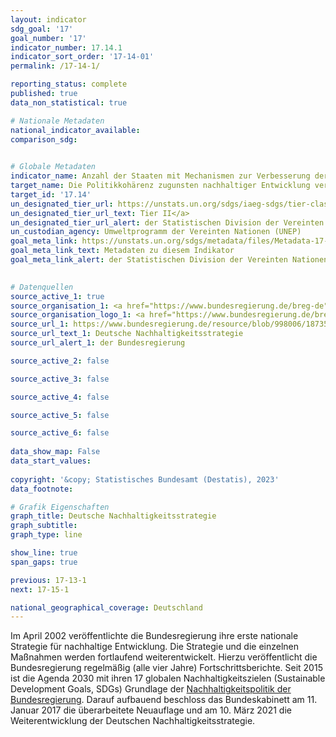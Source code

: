 ```yaml
---
layout: indicator    
sdg_goal: '17'    
goal_number: '17'    
indicator_number: 17.14.1    
indicator_sort_order: '17-14-01'    
permalink: /17-14-1/    

reporting_status: complete    
published: true    
data_non_statistical: true    

# Nationale Metadaten    
national_indicator_available:     
comparison_sdg:     
    

# Globale Metadaten    
indicator_name: Anzahl der Staaten mit Mechanismen zur Verbesserung der Politikkohärenz bezogen auf nachhaltige Entwicklung    
target_name: Die Politikkohärenz zugunsten nachhaltiger Entwicklung verbessern    
target_id: '17.14'    
un_designated_tier_url: https://unstats.un.org/sdgs/iaeg-sdgs/tier-classification/'    
un_designated_tier_url_text: Tier II</a>    
un_designated_tier_url_alert: der Statistischen Division der Vereinten Nationen    
un_custodian_agency: Umweltprogramm der Vereinten Nationen (UNEP)    
goal_meta_link: https://unstats.un.org/sdgs/metadata/files/Metadata-17-14-01.pdf    
goal_meta_link_text: Metadaten zu diesem Indikator    
goal_meta_link_alert: der Statistischen Division der Vereinten Nationen    
    

# Datenquellen
source_active_1: true
source_organisation_1: <a href="https://www.bundesregierung.de/breg-de" target="_blank" onclick="return confirm_alert('der Bundesregierung');"> Die Bundesregierung </a>
source_organisation_logo_1: <a href="https://www.bundesregierung.de/breg-de" target="_blank" onclick="return confirm_alert('der Bundesregierung');"><img src="https://g205sdgs.github.io/sdg-indicators/public/OrgImgDe/bundesregierung.png" alt="Logo bundesregierung" style="height:60px; width:148px"/></a>
source_url_1: https://www.bundesregierung.de/resource/blob/998006/1873516/7c0614aff0f2c847f51c4d8e9646e610/2021-03-10-dns-2021-finale-langfassung-barrierefrei-data.pdf?download=1
source_url_text_1: Deutsche Nachhaltigkeitsstrategie
source_url_alert_1: der Bundesregierung

source_active_2: false

source_active_3: false

source_active_4: false

source_active_5: false

source_active_6: false
    
data_show_map: False    
data_start_values:     
    
copyright: '&copy; Statistisches Bundesamt (Destatis), 2023'    
data_footnote:     

# Grafik Eigenschaften    
graph_title: Deutsche Nachhaltigkeitsstrategie
graph_subtitle:     
graph_type: line    

show_line: true
span_gaps: true    

previous: 17-13-1    
next: 17-15-1    

national_geographical_coverage: Deutschland    
---
```



Im April 2002 veröffentlichte die Bundesregierung ihre erste nationale Strategie für nachhaltige Entwicklung. Die Strategie und die einzelnen Maßnahmen werden fortlaufend weiterentwickelt. Hierzu veröffentlicht die Bundesregierung regelmäßig (alle vier Jahre) Fortschrittsberichte. Seit 2015 ist die Agenda 2030 mit ihren 17 globalen Nachhaltigkeitszielen (Sustainable Development Goals, SDGs) Grundlage der <a href ="https://www.bundesregierung.de/breg-de/themen/nachhaltigkeitspolitik/berichte-und-reden-nachhaltigkeit/berichte-der-bundesregierung-418550">Nachhaltigkeitspolitik der Bundesregierung</a>. Darauf aufbauend beschloss das Bundeskabinett am 11. Januar 2017 die überarbeitete Neuauflage und am 10. März 2021 die Weiterentwicklung der Deutschen Nachhaltigkeitsstrategie.